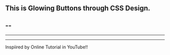 This is Glowing Buttons through CSS Design.
-
--
---
----
-----
Inspiired by Online Tutorial in YouTube!!
